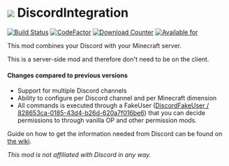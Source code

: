 # ![](http://media-elerium.cursecdn.com/avatars/46/357/636053578365458286.png) **DiscordIntegration**

[![Build Status](https://build.chikachi.net/buildStatus/icon?job=Chikachi/DiscordIntegration/v3%2Fmc1.12)](https://build.chikachi.net/job/Chikachi/DiscordIntegration/v3%2Fmc1.12)
[![CodeFactor](https://www.codefactor.io/repository/github/chikachi/discordintegration/badge)](https://www.codefactor.io/repository/github/chikachi/discordintegration)
[![Download Counter](https://cf.way2muchnoise.eu/full_discordintegration_downloads.svg)](https://minecraft.curseforge.com/projects/discordintegration)
[![Available for](https://cf.way2muchnoise.eu/versions/discordintegration.svg)](https://minecraft.curseforge.com/projects/discordintegration)

This mod combines your Discord with your Minecraft server.

This is a server-side mod and therefore don't need to be on the client.

#### Changes compared to previous versions
- Support for multiple Discord channels
- Ability to configure per Discord channel and per Minecraft dimension
- All commands is executed through a FakeUser ([DiscordFakeUser / 828653ca-0185-43d4-b26d-620a7f016be6](https://mcuuid.net/?q=828653ca-0185-43d4-b26d-620a7f016be6)) that you can decide permissions to through vanilla OP and other permission mods.


Guide on how to get the information needed from Discord can be found on [the wiki](https://github.com/Chikachi/ChikachiDiscord/wiki/How-to-get-a-token-and-channel-ID-for-Discord).

_This mod is not affiliated with Discord in any way._